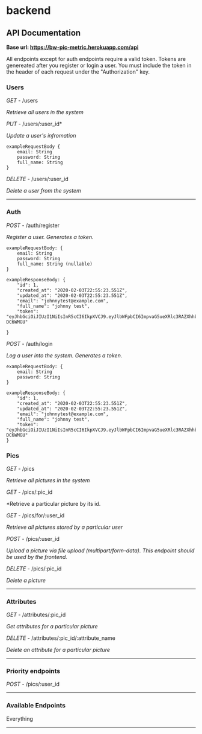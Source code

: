 # backend

## API Documentation

**Base url: https://bw-pic-metric.herokuapp.com/api**

All endpoints except for auth endpoints require a valid token. Tokens are 
genereated after you register or login a user.  You must include the token 
in the header of each request under the "Authorization" key.

### Users

*GET* - /users 

*Retrieve all users in the system*

*PUT* - /users/:user_id*

*Update a user's infromation*

	exampleRequestBody {
		email: String
		password: String
		full_name: String
	}

*DELETE* - /users/:user_id

*Delete a user from the system*
<hr>

### Auth 

*POST* - /auth/register

*Register a user. Generates a token.*

	exampleRequestBody: {
		email: String
		password: String
		full_name: String (nullable)
	}

	exampleResponseBody: {
		"id": 1,
		"created_at": "2020-02-03T22:55:23.551Z",
		"updated_at": "2020-02-03T22:55:23.551Z",
		"email": "johnnytest@example.com",
		"full_name": "johnny test",
		"token": "eyJhbGciOiJIUzI1NiIsInR5cCI6IkpXVCJ9.eyJlbWFpbCI6ImpvaG5ueXRlc3RAZXhhbXBsZS5jb20iLCJpYXQiOjE1ODA3NzA1MjMsImV4cCI6MTU4MDg1NjkyM30.HHEbc84omFrx5mc_66dYeJL7RAEwgMc10cp-DC6WMGU"

	}

*POST* - /auth/login

*Log a user into the system. Generates a token.*

	exampleRequestBody: {
		email: String
		password: String
	}

	exampleResponseBody: {
		"id": 1,
		"created_at": "2020-02-03T22:55:23.551Z",
		"updated_at": "2020-02-03T22:55:23.551Z",
		"email": "johnnytest@example.com",
		"full_name": "johnny test",
		"token": "eyJhbGciOiJIUzI1NiIsInR5cCI6IkpXVCJ9.eyJlbWFpbCI6ImpvaG5ueXRlc3RAZXhhbXBsZS5jb20iLCJpYXQiOjE1ODA3NzA1MjMsImV4cCI6MTU4MDg1NjkyM30.HHEbc84omFrx5mc_66dYeJL7RAEwgMc10cp-DC6WMGU"
	}

### Pics

*GET* - /pics

*Retrieve all pictures in the system*

*GET* - /pics/:pic_id

*Retrieve a particular picture by its id.


*GET* - /pics/for/:user_id

*Retrieve all pictures stored by a particular user*

*POST* - /pics/:user_id

*Upload a picture via file upload (multipart/form-data). This endpoint should be used by the frontend.*

*DELETE* - /pics/:pic_id

*Delete a picture*
<hr>


### Attributes

*GET* - /attributes/:pic_id

*Get attributes for a particular picture*

*DELETE* - /attributes/:pic_id/:attribute_name

*Delete an attribute for a particular picture*

<hr>

### Priority endpoints

*POST* - /pics/:user_id

<hr>

### Available Endpoints

Everything

<hr>

